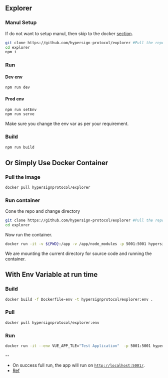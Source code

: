 ## Explorer

### Manul Setup

If do not want to setup manul, then skip to the docker [section](#or-simply-use-docker-container). 

```bash
git clone https://github.com/hypersign-protocol/explorer #Pull the repo
cd explorer
npm i
```

### Run

#### Dev env

```bash
npm run dev
```

#### Prod env

```bash
npm run setEnv
npm run serve
```

Make sure you change the env var as per your requirement.

### Build

```bash
npm run build
```

## Or Simply Use Docker Container

### Pull the image

```bash
docker pull hypersignprotocol/explorer
```

### Run container

Cone the repo and change directory

```bash
git clone https://github.com/hypersign-protocol/explorer #Pull the repo
cd explorer
```

Now run the container. 

```bash
docker run -it -v ${PWD}:/app -v /app/node_modules -p 5001:5001 hypersignprotocol/explorer
```
We are mounting the current directory for source code and running the container. 

## With Env Variable at run time

### Build

```bash
docker build -f Dockerfile-env -t hypersignprotocol/explorer:env .
```

### Pull

```bash
docker pull hypersignprotocol/explorer:env
```

### Run

```bash
docker run -it --env VUE_APP_TLE="Test Application"  -p 5001:5001 hypersignprotocol/explorer:env
```

-- 

* On success full run, the app will run on [`http://localhost:5001/`]().
* [Ref](https://shekhargulati.com/2019/01/18/dockerizing-a-vue-js-application/)


